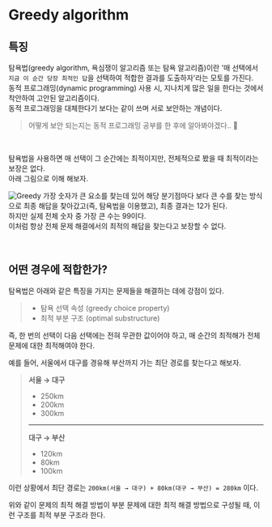 # Greedy algorithm

## 특징

탐욕법(greedy algorithm, 욕심쟁이 알고리즘 또는 탐욕 알고리즘)이란 '매 선택에서 `지금 이 순간 당장 최적인 답`을 선택하여 적합한 결과를 도출하자'라는 모토를 가진다.<br>
동적 프로그래밍(dynamic programming) 사용 시, 지나치게 많은 일을 한다는 것에서 착안하여 고안된 알고리즘이다.<br>
동적 프로그래밍을 대체한다기 보다는 같이 쓰며 서로 보안하는 개념이다.<br>

> 어떻게 보안 되는지는 동적 프로그래밍 공부를 한 후에 알아봐야겠다.. 🙂

<br>

탐욕법을 사용하면 매 선택이 그 순간에는 최적이지만, 전체적으로 봤을 때 최적이라는 보장은 없다.<br>
아래 그림으로 이해 해보자.

![Greedy](https://user-images.githubusercontent.com/61102301/102688479-451d0c00-423a-11eb-8b9d-5fea1e8d506b.jpeg)
가장 숫자가 큰 요소를 찾는데 있어 해당 분기점마다 보다 큰 수를 찾는 방식으로 최종 해답을 찾아갔고(즉, 탐욕법을 이용했고), 최종 결과는 12가 된다.<br>
하지만 실제 전체 숫자 중 가장 큰 수는 99이다.<br>
이처럼 항상 전체 문제 해결에서의 최적의 해답을 찾는다고 보장할 수 없다.

<br>

## 어떤 경우에 적합한가?

탐욕법은 아래와 같은 특징을 가지는 문제들을 해결하는 데에 강점이 있다.

> - 탐욕 선택 속성 (greedy choice property)
> - 최적 부분 구조 (optimal substructure)

즉, 한 번의 선택이 다음 선택에는 전혀 무관한 값이어야 하고, 매 순간의 최적해가 전체 문제에 대한 최적해여야 한다.

예를 들어, 서울에서 대구를 경유해 부산까지 가는 최단 경로를 찾는다고 해보자.

> **서울 → 대구**
>
> - 250km
> - 200km
> - 300km
>
> ---
>
> **대구 → 부산**
>
> - 120km
> - 80km
> - 100km

이런 상황에서 최단 경로는 `200km(서울 → 대구) + 80km(대구 → 부산) = 280km` 이다.

위와 같이 문제의 최적 해결 방법이 부분 문제에 대한 최적 해결 방법으로 구성될 때, 이런 구조를 최적 부분 구조라 한다.
